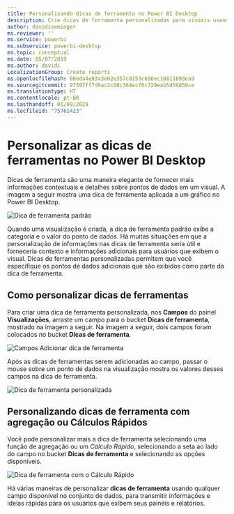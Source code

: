 ```yaml
---
title: Personalizando dicas de ferramenta no Power BI Desktop
description: Crie dicas de ferramenta personalizadas para visuais usando arrastar e soltar
author: davidiseminger
ms.reviewer: ''
ms.service: powerbi
ms.subservice: powerbi-desktop
ms.topic: conceptual
ms.date: 05/07/2019
ms.author: davidi
LocalizationGroup: Create reports
ms.openlocfilehash: 08eda4e93a3e02e357c8153c656ec16811893ea9
ms.sourcegitcommit: 97597ff7d9ac2c08c364ecf0c729eab5d59850ce
ms.translationtype: HT
ms.contentlocale: pt-BR
ms.lasthandoff: 01/09/2020
ms.locfileid: "75761423"
---
```

# <a name="customize-tooltips-in-power-bi-desktop"></a>Personalizar as dicas de ferramentas no Power BI Desktop
Dicas de ferramenta são uma maneira elegante de fornecer mais informações contextuais e detalhes sobre pontos de dados em um visual. A imagem a seguir mostra uma dica de ferramenta aplicada a um gráfico no Power BI Desktop.

![Dica de ferramenta padrão](media/desktop-custom-tooltips/custom-tooltips-1.png)

Quando uma visualização é criada, a dica de ferramenta padrão exibe a categoria e o valor do ponto de dados. Há muitas situações em que a personalização de informações nas dicas de ferramenta seria útil e forneceria contexto e informações adicionais para usuários que exibem o visual. Dicas de ferramentas personalizadas permitem que você especifique os pontos de dados adicionais que são exibidos como parte da dica de ferramenta.

## <a name="how-to-customize-tooltips"></a>Como personalizar dicas de ferramentas
Para criar uma dica de ferramenta personalizada, nos **Campos** do painel **Visualizações**, arraste um campo para o bucket **Dicas de ferramenta**, mostrado na imagem a seguir. Na imagem a seguir, dois campos foram colocados no bucket **Dicas de ferramenta**.

![Campos Adicionar dica de ferramenta](media/desktop-custom-tooltips/custom-tooltips-2.png)

Após as dicas de ferramentas serem adicionadas ao campo, passar o mouse sobre um ponto de dados na visualização mostra os valores desses campos na dica de ferramenta.

![Dica de ferramenta personalizada](media/desktop-custom-tooltips/custom-tooltips-3.png)

## <a name="customizing-tooltips-with-aggregation-or-quick-calcs"></a>Personalizando dicas de ferramenta com agregação ou Cálculos Rápidos
Você pode personalizar mais a dica de ferramenta selecionando uma função de agregação ou um *Cálculo Rápido*, selecionando a seta ao lado do campo no bucket **Dicas de ferramenta** e selecionando as opções disponíveis.

![Dica de ferramenta com o Cálculo Rápido](media/desktop-custom-tooltips/custom-tooltips-4.png)

Há várias maneiras de personalizar **dicas de ferramenta** usando qualquer campo disponível no conjunto de dados, para transmitir informações e ideias rápidas para os usuários que exibem seus painéis e relatórios.

